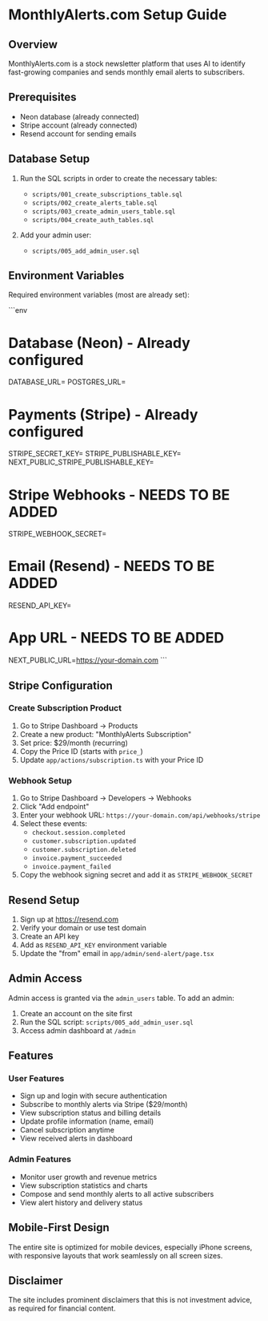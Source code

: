 # MonthlyAlerts.com Setup Guide

## Overview
MonthlyAlerts.com is a stock newsletter platform that uses AI to identify fast-growing companies and sends monthly email alerts to subscribers.

## Prerequisites
- Neon database (already connected)
- Stripe account (already connected)
- Resend account for sending emails

## Database Setup

1. Run the SQL scripts in order to create the necessary tables:
   - `scripts/001_create_subscriptions_table.sql`
   - `scripts/002_create_alerts_table.sql`
   - `scripts/003_create_admin_users_table.sql`
   - `scripts/004_create_auth_tables.sql`

2. Add your admin user:
   - `scripts/005_add_admin_user.sql`

## Environment Variables

Required environment variables (most are already set):

\`\`\`env
# Database (Neon) - Already configured
DATABASE_URL=
POSTGRES_URL=

# Payments (Stripe) - Already configured
STRIPE_SECRET_KEY=
STRIPE_PUBLISHABLE_KEY=
NEXT_PUBLIC_STRIPE_PUBLISHABLE_KEY=

# Stripe Webhooks - NEEDS TO BE ADDED
STRIPE_WEBHOOK_SECRET=

# Email (Resend) - NEEDS TO BE ADDED
RESEND_API_KEY=

# App URL - NEEDS TO BE ADDED
NEXT_PUBLIC_URL=https://your-domain.com
\`\`\`

## Stripe Configuration

### Create Subscription Product

1. Go to Stripe Dashboard → Products
2. Create a new product: "MonthlyAlerts Subscription"
3. Set price: $29/month (recurring)
4. Copy the Price ID (starts with `price_`)
5. Update `app/actions/subscription.ts` with your Price ID

### Webhook Setup

1. Go to Stripe Dashboard → Developers → Webhooks
2. Click "Add endpoint"
3. Enter your webhook URL: `https://your-domain.com/api/webhooks/stripe`
4. Select these events:
   - `checkout.session.completed`
   - `customer.subscription.updated`
   - `customer.subscription.deleted`
   - `invoice.payment_succeeded`
   - `invoice.payment_failed`
5. Copy the webhook signing secret and add it as `STRIPE_WEBHOOK_SECRET`

## Resend Setup

1. Sign up at https://resend.com
2. Verify your domain or use test domain
3. Create an API key
4. Add as `RESEND_API_KEY` environment variable
5. Update the "from" email in `app/admin/send-alert/page.tsx`

## Admin Access

Admin access is granted via the `admin_users` table. To add an admin:

1. Create an account on the site first
2. Run the SQL script: `scripts/005_add_admin_user.sql`
3. Access admin dashboard at `/admin`

## Features

### User Features
- Sign up and login with secure authentication
- Subscribe to monthly alerts via Stripe ($29/month)
- View subscription status and billing details
- Update profile information (name, email)
- Cancel subscription anytime
- View received alerts in dashboard

### Admin Features
- Monitor user growth and revenue metrics
- View subscription statistics and charts
- Compose and send monthly alerts to all active subscribers
- View alert history and delivery status

## Mobile-First Design
The entire site is optimized for mobile devices, especially iPhone screens, with responsive layouts that work seamlessly on all screen sizes.

## Disclaimer
The site includes prominent disclaimers that this is not investment advice, as required for financial content.
